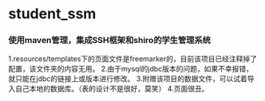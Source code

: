 # student_ssm
### 使用maven管理，集成SSH框架和shiro的学生管理系统
1.resources/templates下的页面文件是freemarker的，目前该项目已经注释掉了配置，该文件夹的内容无用。
2.由于mysql的jdbc版本的问题，如果不幸报错，就只能在jdbc的链接上或版本进行修改。
3.附赠该项目的数据文件，可以试着导入自己本地的数据库。（表的设计不是很好，莫笑）
4.页面很丑。
